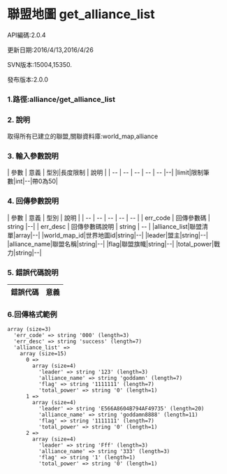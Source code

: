 # 聯盟地圖 get_alliance_list



API編碼:2.0.4

> 

更新日期:2016/4/13,2016/4/26

> 

SVN版本:15004,15350.

> 

發布版本:2.0.0
### 1.路徑:alliance/get_alliance_list

### 2. 說明
取得所有已建立的聯盟,關聯資料庫:world_map,alliance
### 3. 輸入參數說明
| 參數 | 意義 | 型別|長度限制 | 說明 |
| -- | -- | -- | -- | -- |--|
|limit|限制筆數|int|--|帶0為50|


### 4. 回傳參數說明
| 參數 | 意義 | 型別 | 說明 |
| -- | -- | -- | -- | -- |
| err_code | 回傳參數碼 | string |--|
| err_desc | 回傳參數碼說明 | string | -- |
|alliance_list|聯盟清單|array|--|
|world_map_id|世界地圖id|string|--|
|leader|盟主|string|--|
|alliance_name|聯盟名稱|string|--|
|flag|聯盟旗幟|string|--|
|total_power|戰力|string|--|


### 5. 錯誤代碼說明
|錯誤代碼|意義|
|--|--|


### 6.回傳格式範例
```
array (size=3)
  'err_code' => string '000' (length=3)
  'err_desc' => string 'success' (length=7)
  'alliance_list' => 
    array (size=15)
      0 => 
        array (size=4)
          'leader' => string '123' (length=3)
          'alliance_name' => string 'goddamn' (length=7)
          'flag' => string '1111111' (length=7)
          'total_power' => string '0' (length=1)
      1 => 
        array (size=4)
          'leader' => string 'E566A8604B794AF49735' (length=20)
          'alliance_name' => string 'goddamn8888' (length=11)
          'flag' => string '1111111' (length=7)
          'total_power' => string '0' (length=1)
      2 => 
        array (size=4)
          'leader' => string 'Fff' (length=3)
          'alliance_name' => string '333' (length=3)
          'flag' => string '1' (length=1)
          'total_power' => string '0' (length=1)

```